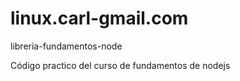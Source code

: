# linux.carl-gmail.com
libreria-fundamentos-node

Código practico del curso de fundamentos de nodejs
